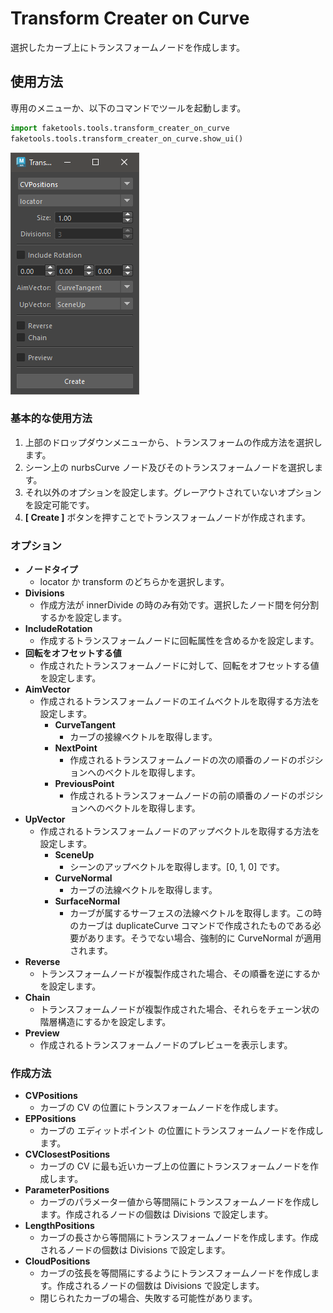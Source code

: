 # Transform Creater on Curve

選択したカーブ上にトランスフォームノードを作成します。


## 使用方法

専用のメニューか、以下のコマンドでツールを起動します。

```python
import faketools.tools.transform_creater_on_curve
faketools.tools.transform_creater_on_curve.show_ui()
```

![image001](images/transform_creater_on_curve/image001.png)

### 基本的な使用方法

1. 上部のドロップダウンメニューから、トランスフォームの作成方法を選択します。
2. シーン上の nurbsCurve ノード及びそのトランスフォームノードを選択します。
3. それ以外のオプションを設定します。グレーアウトされていないオプションを設定可能です。
4. **[ Create ]** ボタンを押すことでトランスフォームノードが作成されます。

### オプション

- **ノードタイプ**
  - locator か transform のどちらかを選択します。
- **Divisions**
  - 作成方法が innerDivide の時のみ有効です。選択したノード間を何分割するかを設定します。
- **IncludeRotation**
  - 作成するトランスフォームノードに回転属性を含めるかを設定します。
- **回転をオフセットする値**
  - 作成されたトランスフォームノードに対して、回転をオフセットする値を設定します。
- **AimVector**
  - 作成されるトランスフォームノードのエイムベクトルを取得する方法を設定します。
    - **CurveTangent**
      - カーブの接線ベクトルを取得します。
    - **NextPoint**
      - 作成されるトランスフォームノードの次の順番のノードのポジションへのベクトルを取得します。
    - **PreviousPoint**
      - 作成されるトランスフォームノードの前の順番のノードのポジションへのベクトルを取得します。
- **UpVector**
  - 作成されるトランスフォームノードのアップベクトルを取得する方法を設定します。
    - **SceneUp**
      - シーンのアップベクトルを取得します。[0, 1, 0] です。
    - **CurveNormal**
      - カーブの法線ベクトルを取得します。
    - **SurfaceNormal**
      - カーブが属するサーフェスの法線ベクトルを取得します。この時のカーブは duplicateCurve コマンドで作成されたものである必要があります。そうでない場合、強制的に CurveNormal が適用されます。
- **Reverse**
  - トランスフォームノードが複製作成された場合、その順番を逆にするかを設定します。
- **Chain**
  - トランスフォームノードが複製作成された場合、それらをチェーン状の階層構造にするかを設定します。
- **Preview**
  - 作成されるトランスフォームノードのプレビューを表示します。

### 作成方法

- **CVPositions**
  - カーブの CV の位置にトランスフォームノードを作成します。
- **EPPositions**
  - カーブの エディットポイント の位置にトランスフォームノードを作成します。
- **CVClosestPositions**
  - カーブの CV に最も近いカーブ上の位置にトランスフォームノードを作成します。
- **ParameterPositions**
  - カーブのパラメーター値から等間隔にトランスフォームノードを作成します。作成されるノードの個数は Divisions で設定します。
- **LengthPositions**
  - カーブの長さから等間隔にトランスフォームノードを作成します。作成されるノードの個数は Divisions で設定します。
- **CloudPositions**
  - カーブの弦長を等間隔にするようにトランスフォームノードを作成します。作成されるノードの個数は Divisions で設定します。
  - 閉じられたカーブの場合、失敗する可能性があります。
